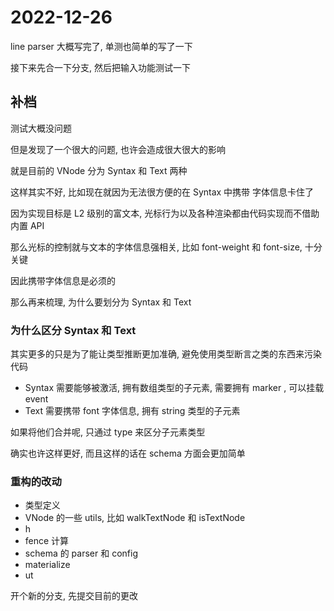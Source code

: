 # 2022-12-26

line parser 大概写完了, 单测也简单的写了一下

接下来先合一下分支, 然后把输入功能测试一下

## 补档

测试大概没问题

但是发现了一个很大的问题, 也许会造成很大很大的影响

就是目前的 VNode 分为 Syntax 和 Text 两种

这样其实不好, 比如现在就因为无法很方便的在 Syntax 中携带 字体信息卡住了

因为实现目标是 L2 级别的富文本, 光标行为以及各种渲染都由代码实现而不借助内置 API

那么光标的控制就与文本的字体信息强相关, 比如 font-weight 和 font-size, 十分关键

因此携带字体信息是必须的

那么再来梳理, 为什么要划分为 Syntax 和 Text

### 为什么区分 Syntax 和 Text

其实更多的只是为了能让类型推断更加准确, 避免使用类型断言之类的东西来污染代码

- Syntax 需要能够被激活, 拥有数组类型的子元素, 需要拥有 marker , 可以挂载 event
- Text 需要携带 font 字体信息, 拥有 string 类型的子元素

如果将他们合并呢, 只通过 type 来区分子元素类型

确实也许这样更好, 而且这样的话在 schema 方面会更加简单

### 重构的改动

- 类型定义
- VNode 的一些 utils, 比如 walkTextNode 和 isTextNode
- h
- fence 计算
- schema 的 parser 和 config
- materialize
- ut

开个新的分支, 先提交目前的更改
